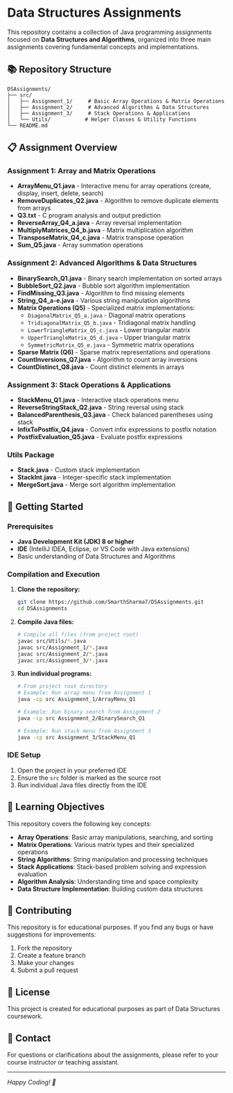 # Data Structures Assignments

This repository contains a collection of Java programming assignments focused on **Data Structures and Algorithms**, organized into three main assignments covering fundamental concepts and implementations.

## 📚 Repository Structure

```
DSAssignments/
├── src/
│   ├── Assignment_1/     # Basic Array Operations & Matrix Operations
│   ├── Assignment_2/     # Advanced Algorithms & Data Structures
│   ├── Assignment_3/     # Stack Operations & Applications
│   └── Utils/           # Helper Classes & Utility Functions
└── README.md
```

## 📋 Assignment Overview

### Assignment 1: Array and Matrix Operations
- **ArrayMenu_Q1.java** - Interactive menu for array operations (create, display, insert, delete, search)
- **RemoveDuplicates_Q2.java** - Algorithm to remove duplicate elements from arrays
- **Q3.txt** - C program analysis and output prediction
- **ReverseArray_Q4_a.java** - Array reversal implementation
- **MultiplyMatrices_Q4_b.java** - Matrix multiplication algorithm
- **TransposeMatrix_Q4_c.java** - Matrix transpose operation
- **Sum_Q5.java** - Array summation operations

### Assignment 2: Advanced Algorithms & Data Structures
- **BinarySearch_Q1.java** - Binary search implementation on sorted arrays
- **BubbleSort_Q2.java** - Bubble sort algorithm implementation
- **FindMissing_Q3.java** - Algorithm to find missing elements
- **String_Q4_a-e.java** - Various string manipulation algorithms
- **Matrix Operations (Q5)** - Specialized matrix implementations:
  - `DiagonalMatrix_Q5_a.java` - Diagonal matrix operations
  - `TridiagonalMatrix_Q5_b.java` - Tridiagonal matrix handling
  - `LowerTriangleMatrix_Q5_c.java` - Lower triangular matrix
  - `UpperTriangleMatrix_Q5_d.java` - Upper triangular matrix
  - `SymmetricMatrix_Q5_e.java` - Symmetric matrix operations
- **Sparse Matrix (Q6)** - Sparse matrix representations and operations
- **CountInversions_Q7.java** - Algorithm to count array inversions
- **CountDistinct_Q8.java** - Count distinct elements in arrays

### Assignment 3: Stack Operations & Applications
- **StackMenu_Q1.java** - Interactive stack operations menu
- **ReverseStringStack_Q2.java** - String reversal using stack
- **BalancedParenthesis_Q3.java** - Check balanced parentheses using stack
- **InfixToPostfix_Q4.java** - Convert infix expressions to postfix notation
- **PostfixEvaluation_Q5.java** - Evaluate postfix expressions

### Utils Package
- **Stack.java** - Custom stack implementation
- **StackInt.java** - Integer-specific stack implementation  
- **MergeSort.java** - Merge sort algorithm implementation

## 🚀 Getting Started

### Prerequisites
- **Java Development Kit (JDK) 8 or higher**
- **IDE** (IntelliJ IDEA, Eclipse, or VS Code with Java extensions)
- Basic understanding of Data Structures and Algorithms

### Compilation and Execution

1. **Clone the repository:**
   ```bash
   git clone https://github.com/SmarthSharma7/DSAssignments.git
   cd DSAssignments
   ```

2. **Compile Java files:**
   ```bash
   # Compile all files (from project root)
   javac src/Utils/*.java
   javac src/Assignment_1/*.java
   javac src/Assignment_2/*.java
   javac src/Assignment_3/*.java
   ```

3. **Run individual programs:**
   ```bash
   # From project root directory
   # Example: Run array menu from Assignment 1
   java -cp src Assignment_1/ArrayMenu_Q1
   
   # Example: Run binary search from Assignment 2  
   java -cp src Assignment_2/BinarySearch_Q1
   
   # Example: Run stack menu from Assignment 3
   java -cp src Assignment_3/StackMenu_Q1
   ```

### IDE Setup
1. Open the project in your preferred IDE
2. Ensure the `src` folder is marked as the source root
3. Run individual Java files directly from the IDE

## 🎯 Learning Objectives

This repository covers the following key concepts:

- **Array Operations**: Basic array manipulations, searching, and sorting
- **Matrix Operations**: Various matrix types and their specialized operations
- **String Algorithms**: String manipulation and processing techniques
- **Stack Applications**: Stack-based problem solving and expression evaluation
- **Algorithm Analysis**: Understanding time and space complexity
- **Data Structure Implementation**: Building custom data structures

## 🤝 Contributing

This repository is for educational purposes. If you find any bugs or have suggestions for improvements:

1. Fork the repository
2. Create a feature branch
3. Make your changes
4. Submit a pull request

## 📜 License

This project is created for educational purposes as part of Data Structures coursework.

## 📧 Contact

For questions or clarifications about the assignments, please refer to your course instructor or teaching assistant.

---

*Happy Coding! 🚀*
